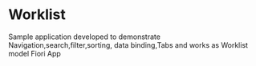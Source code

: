 # Worklist
Sample application developed to demonstrate Navigation,search,filter,sorting, data binding,Tabs and works as Worklist model Fiori App

